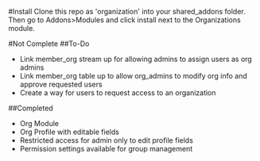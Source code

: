 #Install
Clone this repo as 'organization' into your shared_addons folder. Then go to Addons>Modules and click install next to the Organizations module.

#Not Complete
##To-Do
* Link member_org stream up for allowing admins to assign users as org admins 
* Link member_org table up to allow org_admins to modify org info and approve requested users
* Create a way for users to request access to an organization

##Completed
* Org Module
* Org Profile with editable fields
* Restricted access for admin only to edit profile fields
* Permission settings available for group management
